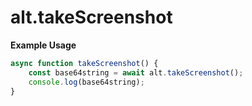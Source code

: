 # alt.takeScreenshot

**Example Usage**

```js
async function takeScreenshot() {
    const base64string = await alt.takeScreenshot();
    console.log(base64string);
}
```
